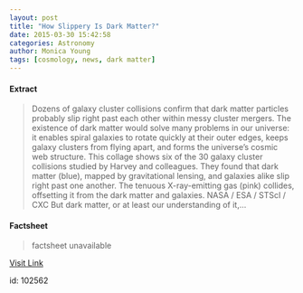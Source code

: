 ```yaml
---
layout: post
title: "How Slippery Is Dark Matter?"
date: 2015-03-30 15:42:58
categories: Astronomy
author: Monica Young
tags: [cosmology, news, dark matter]
---
```



#### Extract
>Dozens of galaxy cluster collisions confirm that dark matter particles probably slip right past each other within messy cluster mergers. The existence of dark matter would solve many problems in our universe: it enables spiral galaxies to rotate quickly at their outer edges, keeps galaxy clusters from flying apart, and forms the universe’s cosmic web structure. This collage shows six of the 30 galaxy cluster collisions studied by Harvey and colleagues. They found that dark matter (blue), mapped by gravitational lensing, and galaxies alike slip right past one another. The tenuous X-ray-emitting gas (pink) collides, offsetting it from the dark matter and galaxies. NASA / ESA / STScI / CXC But dark matter, or at least our understanding of it,...

#### Factsheet
>factsheet unavailable

[Visit Link](http://www.skyandtelescope.com/astronomy-news/how-slippery-is-dark-matter-0330201534/)

id:  102562


